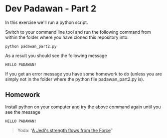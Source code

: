 # Dev Padawan - Part 2

In this exercise we'll run a python script.

Switch to your command line tool and run the following command from within the folder where you have cloned this repository into:

```
python padawan_part2.py
```

As a result you should see the following message

```
HELLO PADAWAN!
```

If you get an error message you have some homework to do (unless you are simply not in the folder where the python file padawan_part2.py is).

## Homework

Install python on your computer and try the above command again until you see the message

```
HELLO PADAWAN!
```


> Yoda: “[A Jedi's strength flows from the Force](https://www.youtube.com/watch?v=gONQCIevSN0)”
